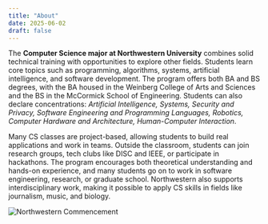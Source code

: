 ```yaml
---
title: "About"
date: 2025-06-02
draft: false
---
```

The **Computer Science major at Northwestern University** combines solid technical training with opportunities to explore other fields. Students learn core topics such as programming, algorithms, systems, artificial intelligence, and software development. The program offers both BA and BS degrees, with the BA housed in the Weinberg College of Arts and Sciences and the BS in the McCormick School of Engineering. Students can also declare concentrations: *Artificial Intelligence, Systems, Security and Privacy, Software Engineering and Programming Languages, Robotics, Computer Hardware and Architecture, Human-Computer Interaction*.

Many CS classes are project-based, allowing students to build real applications and work in teams. Outside the classroom, students can join research groups, tech clubs like DISC and IEEE, or participate in hackathons. The program encourages both theoretical understanding and hands-on experience, and many students go on to work in software engineering, research, or graduate school. Northwestern also supports interdisciplinary work, making it possible to apply CS skills in fields like journalism, music, and biology.

![Northwestern Commencement](/images/northwestern.jpg)